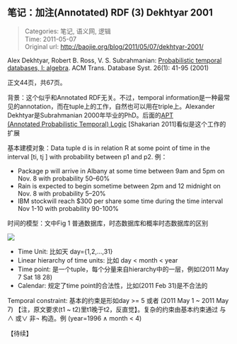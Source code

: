 笔记：加注(Annotated) RDF (3) Dekhtyar 2001
---
    
> Categories: 笔记, 语义网, 逻辑  
> Time: 2011-05-07  
> Original url: <http://baojie.org/blog/2011/05/07/dekhtyar-2001/>
    
Alex Dekhtyar, Robert B. Ross, V. S. Subrahmanian: [Probabilistic temporal databases, I: algebra](www.cs.umd.edu/~dekhtyar/academ/publications/tp-final.ps). ACM Trans. Database Syst. 26(1): 41-95 (2001)

正文44页，共67页。

背景：这个似乎和Annotated RDF无关。不过，temporal information是一种最常见的annotation，而在tuple上的工作，自然也可以用在triple上。Alexander Dekhtyar是Subrahmanian 2000年毕业的PhD。后面的[APT (Annotated Probabilistic Temporal) Logic](http://baojie.org/blog/2011/04/08/pcl/) [Shakarian 2011]看似是这个工作的扩展

基本建模对象：Data tuple d is in relation R at some point of time in the interval [ti, tj ] with probability between p1 and p2. 例：

- Package p will arrive in Albany at some time between 9am and 5pm on Nov. 8 with probability 50–60%
- Rain is expected to begin sometime between 2pm and 12 midnight on Nov. 8 with probability 5–20%
- IBM stockwill reach $300 per share some time during the time interval Nov 1-10 with probability 90-100%

时间的模型：文中Fig 1 普通数据库，时态数据库和概率时态数据库的区别

![](http://baojie.org/blog/wp-content/uploads/2011/05/tp.png)


- Time Unit: 比如天 day={1,2,…,31}
- Linear hierarchy of time units: 比如 day < month < year
- Time point: 是一个tuple，每个分量来自hierarchy中的一层，例如(2011 May 7 Sat 18 28)
- Calendar: 规定了time point的合法性，比如(2011 Feb 31)是不合法的

Temporal constraint: 基本的约束是形如day >= 5 或者 (2011 May 1 ~ 2011 May 7) 【注，原文要求(t1 ~ t2)里t1晚于t2，反直觉】。复杂的约束由基本约束通过 与∧ 或∨ 非¬ 构造。例 (year=1996 ∧ month < 4)

【待续】     
    
